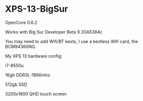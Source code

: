 # XPS-13-BigSur

OpenCore 0.6.2

Works with Big Sur Developer Beta 9 20A5384c

You may need to add Wifi/BT kexts, I use a kextless Wifi card, the BCM94360NG.

My XPS 13 hardware config:

i7-8550u

16gb DDR3L-1866mhz

512gb SSD

3200x1800 QHD touch screen
